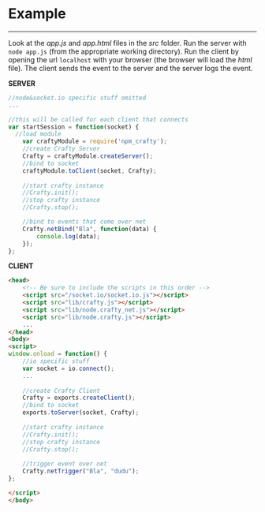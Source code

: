 # Example
---------
Look at the _app.js_ and _app.html_ files in the _src_ folder.
Run the server with `node app.js` (from the appropriate working directory).
Run the client by opening the url `localhost` with your browser (the browser will load the _html_ file).
The client sends the event to the server and the server logs the event.

__SERVER__
```javascript
//node&socket.io specific stuff omitted
...

//this will be called for each client that connects
var startSession = function(socket) {
  //load module
	var craftyModule = require('npm_crafty');
	//create Crafty Server
	Crafty = craftyModule.createServer();
	//bind to socket
	craftyModule.toClient(socket, Crafty);
	
	//start crafty instance
	//Crafty.init();
	//stop crafty instance
	//Crafty.stop();

	//bind to events that come over net
	Crafty.netBind("Bla", function(data) {
		console.log(data);
	});
};
```

__CLIENT__
```html
<head>
	<!-- Be sure to include the scripts in this order -->
	<script src="/socket.io/socket.io.js"></script>
	<script src="lib/crafty.js"></script>
	<script src="lib/node.crafty_net.js"></script>
	<script src="lib/node.crafty.js"></script>
	...
</head>
<body>
<script>
window.onload = function() {
	//io specific stuff
	var socket = io.connect();
	...
	
	//create Crafty Client
	Crafty = exports.createClient();
	//bind to socket
	exports.toServer(socket, Crafty);
	
	//start crafty instance
	//Crafty.init();
	//stop crafty instance
	//Crafty.stop();
	
	//trigger event over net
	Crafty.netTrigger("Bla", "dudu");
};

</script>
</body>
```
